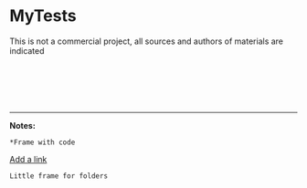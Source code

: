 # MyTests
This is not a commercial project, all sources and authors of materials are indicated
<br/>
<br/>
<br/>
<br/>
<br/>
<br/>
___
**Notes:**

```
*Frame with code
```

[Add a link](https://legendary-kringle-66df2b.netlify.app/)

`Little frame for folders`
